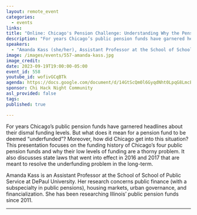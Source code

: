 ```yaml
---
layout: remote_event
categories:
  - events
links: 
title: "Online: Chicago's Pension Challenge: Understanding Why the Pension Funds are Underfunded"
description: "For years Chicago’s public pension funds have garnered headlines about their dismal funding levels.  But what does it mean for a pension fund to be deemed 'underfunded'? Moreover, how did Chicago get into this situation? This presentation focuses on the funding history of Chicago’s four public pension funds and why their low levels of funding are a thorny problem. It also discusses state laws that went into effect in 2016 and 2017 that are meant to resolve the underfunding problem in the long-term."
speakers:
  - "Amanda Kass (she/her), Assistant Professor at the School of School of Public Service at DePaul University"
image: /images/events/557-amanda-kass.jpg
image_credit: 
date: 2023-09-19T19:00:00-05:00
event_id: 558
youtube_id: wofivGCqBTk
agenda: https://docs.google.com/document/d/14GtScQm0l6GyqdNht0LpqG8LmcEF7i3COjNJ06PaTj8/edit#
sponsor: Chi Hack Night Community
asl_provided: false
tags: 
published: true

---
```


For years Chicago’s public pension funds have garnered headlines about their dismal funding levels.  But what does it mean for a pension fund to be deemed “underfunded”? Moreover, how did Chicago get into this situation? This presentation focuses on the funding history of Chicago’s four public pension funds and why their low levels of funding are a thorny problem. It also discusses state laws that went into effect in 2016 and 2017 that are meant to resolve the underfunding problem in the long-term.

Amanda Kass is an Assistant Professor at the School of School of Public Service at DePaul University. Her research concerns public finance (with a subspecialty in public pensions), housing markets, urban governance, and financialization. She has been researching Illinois’ public pension funds since 2011.


---

